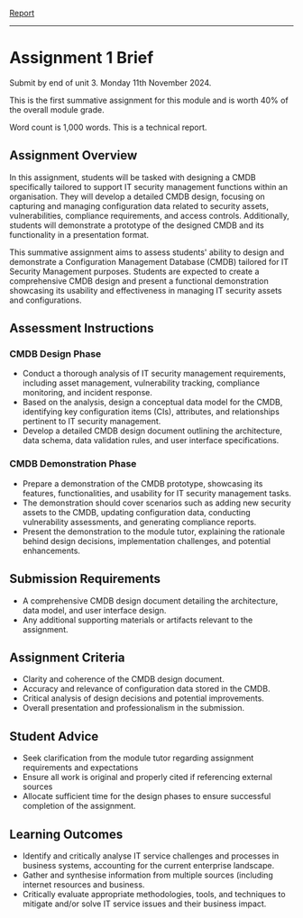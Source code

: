 [Report](./CMDBDesign.md)

---

# Assignment 1 Brief
Submit by end of unit 3. Monday 11th November 2024.

This is the first summative assignment for this module and is worth 40% of the overall module grade.

Word count is 1,000 words. This is a technical report.

## Assignment Overview

In this assignment, students will be tasked with designing a CMDB specifically tailored to support IT security management functions within an organisation. They will develop a detailed CMDB design, focusing on capturing and managing configuration data related to security assets, vulnerabilities, compliance requirements, and access controls. Additionally, students will demonstrate a prototype of the designed CMDB and its functionality in a presentation format.

This summative assignment aims to assess students' ability to design and demonstrate a Configuration Management Database (CMDB) tailored for IT Security Management purposes. Students are expected to create a comprehensive CMDB design and present a functional demonstration showcasing its usability and effectiveness in managing IT security assets and configurations.

## Assessment Instructions
### CMDB Design Phase

- Conduct a thorough analysis of IT security management requirements, including asset management, vulnerability tracking, compliance monitoring, and incident response.
- Based on the analysis, design a conceptual data model for the CMDB, identifying key configuration items (CIs), attributes, and relationships pertinent to IT security management.
- Develop a detailed CMDB design document outlining the architecture, data schema, data validation rules, and user interface specifications.

### CMDB Demonstration Phase

- Prepare a demonstration of the CMDB prototype, showcasing its features, functionalities, and usability for IT security management tasks.
- The demonstration should cover scenarios such as adding new security assets to the CMDB, updating configuration data, conducting vulnerability assessments, and generating compliance reports.
- Present the demonstration to the module tutor, explaining the rationale behind design decisions, implementation challenges, and potential enhancements.

## Submission Requirements

- A comprehensive CMDB design document detailing the architecture, data model, and user interface design.
- Any additional supporting materials or artifacts relevant to the assignment.

## Assignment Criteria

- Clarity and coherence of the CMDB design document.
- Accuracy and relevance of configuration data stored in the CMDB.
- Critical analysis of design decisions and potential improvements.
- Overall presentation and professionalism in the submission.

## Student Advice

- Seek clarification from the module tutor regarding assignment requirements and expectations
- Ensure all work is original and properly cited if referencing external sources
- Allocate sufficient time for the design phases to ensure successful completion of the assignment.

## Learning Outcomes

- Identify and critically analyse IT service challenges and processes in business systems, accounting for the current enterprise landscape.
- Gather and synthesise information from multiple sources (including internet resources and business.
- Critically evaluate appropriate methodologies, tools, and techniques to mitigate and/or solve IT service issues and their business impact.
